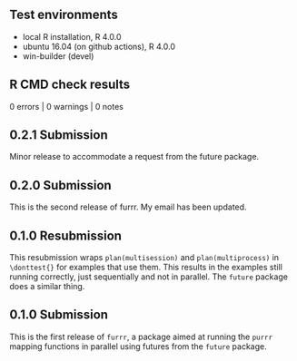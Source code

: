 ## Test environments
* local R installation, R 4.0.0
* ubuntu 16.04 (on github actions), R 4.0.0
* win-builder (devel)

## R CMD check results

0 errors | 0 warnings | 0 notes
    
## 0.2.1 Submission

Minor release to accommodate a request from the future package.

## 0.2.0 Submission

This is the second release of furrr. My email has been updated.

## 0.1.0 Resubmission

This resubmission wraps `plan(multisession)` and `plan(multiprocess)` in
`\donttest{}` for examples that use them. This results in the examples still
running correctly, just sequentially and not in parallel. The `future` package
does a similar thing.

## 0.1.0 Submission

This is the first release of `furrr`, a package aimed at running the `purrr`
mapping functions in parallel using futures from the `future` package.
